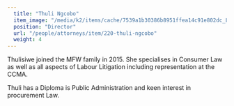 ```yaml
---
  title: "Thuli Ngcobo"
  item_image: "/media/k2/items/cache/7539a1b30386b8951ffea14c91e802dc_L.jpg"
  position: "Director"
  url: "/people/attorneys/item/220-thuli-ngcobo"
  weight: 4
---
```


Thulisiwe joined the MFW family in 2015\. She specialises in Consumer Law as well as all aspects of Labour Litigation including representation at the CCMA.

Thuli has a Diploma is Public Administration and keen interest in procurement Law. 
